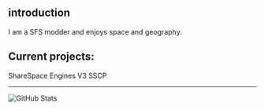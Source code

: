 introduction
-
I am a SFS modder and enjoys space and geography.

Current projects:
-
ShareSpace Engines V3
SSCP

---------------------------------------
![GitHub Stats](https://github-readme-stats.vercel.app/api?username=TheShare&theme=radical)


<!---
TheShare/TheShare is a ✨ special ✨ repository because its `README.md` (this file) appears on your GitHub profile.
You can click the Preview link to take a look at your changes.
--->
